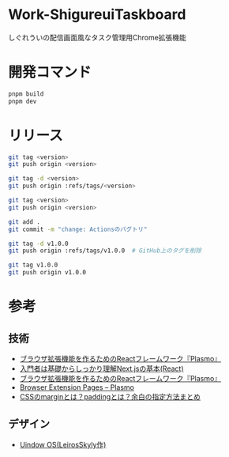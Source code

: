 # Work-ShigureuiTaskboard
しぐれういの配信画面風なタスク管理用Chrome拡張機能

# 開発コマンド
```sh
pnpm build
pnpm dev
```

# リリース
```sh
git tag <version>
git push origin <version>
```
```sh
git tag -d <version>
git push origin :refs/tags/<version> 

git tag <version>
git push origin <version>
```
```sh
git add .
git commit -m "change: Actionsのバグトリ"

git tag -d v1.0.0
git push origin :refs/tags/v1.0.0  # GitHub上のタグを削除

git tag v1.0.0
git push origin v1.0.0

```

# 参考
## 技術
- [ブラウザ拡張機能を作るためのReactフレームワーク『Plasmo』](https://zenn.dev/nado1001/articles/plasmo-browser-extension)
- [入門者は基礎からしっかり理解Next.jsの基本(React)](https://reffect.co.jp/react/next-js)
- [ブラウザ拡張機能を作るためのReactフレームワーク『Plasmo』](https://zenn.dev/nado1001/articles/plasmo-browser-extension)
- [Browser Extension Pages – Plasmo](https://docs.plasmo.com/framework/ext-pages#adding-a-popup-page)
- [CSSのmarginとは？paddingとは？余白の指定方法まとめ](https://saruwakakun.com/html-css/basic/margin-padding)

## デザイン
- [Uindow OS(LeirosSkyly作)](https://leiros.cloudfree.jp/uios/uios.html)

